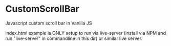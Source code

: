 # CustomScrollBar
Javascript custom scroll bar in Vanilla JS

index.html example is ONLY setup to run via live-server (install via NPM and run "live-server" in commandline in this dir) or similar live server.